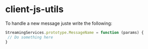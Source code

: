 # client-js-utils

To handle a new message juste write the following:

```javascript
StreamingServices.prototype.MessageName = function (params) {
 // Do something here
}
